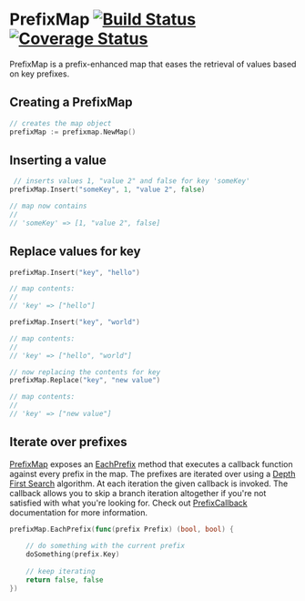 # PrefixMap [![Build Status](https://travis-ci.org/alediaferia/prefixmap.svg?branch=master)](https://travis-ci.org/alediaferia/prefixmap) [![Coverage Status](https://coveralls.io/repos/github/alediaferia/prefixmap/badge.svg?branch=master)](https://coveralls.io/github/alediaferia/prefixmap?branch=master)

PrefixMap is a prefix-enhanced map that eases the retrieval of values based on key prefixes.

Creating a PrefixMap
---
```go
// creates the map object
prefixMap := prefixmap.NewMap()
```

Inserting a value
---
```go
 // inserts values 1, "value 2" and false for key 'someKey'
prefixMap.Insert("someKey", 1, "value 2", false)

// map now contains
//
// 'someKey' => [1, "value 2", false]
```

Replace values for key
---
```go
prefixMap.Insert("key", "hello")

// map contents:
//
// 'key' => ["hello"]

prefixMap.Insert("key", "world")

// map contents:
//
// 'key' => ["hello", "world"]

// now replacing the contents for key
prefixMap.Replace("key", "new value")

// map contents:
//
// 'key' => ["new value"]
```

Iterate over prefixes
---

[PrefixMap](https://godoc.org/github.com/typeflow/prefixmap) exposes an [EachPrefix](https://godoc.org/github.com/typeflow/prefixmap#PrefixMap.EachPrefix) 
method that executes a callback function against every prefix in the map. 
The prefixes are iterated over using a [Depth First Search](https://en.wikipedia.org/wiki/Depth-first_search)
algorithm. At each iteration the given callback is invoked. The callback allows you to skip a branch
iteration altogether if you're not satisfied with what you're looking for.
Check out [PrefixCallback](https://godoc.org/github.com/typeflow/prefixmap#PrefixCallback) documentation for more information.

```go
prefixMap.EachPrefix(func(prefix Prefix) (bool, bool) {
    
    // do something with the current prefix
    doSomething(prefix.Key)
    
    // keep iterating
    return false, false
})
```

